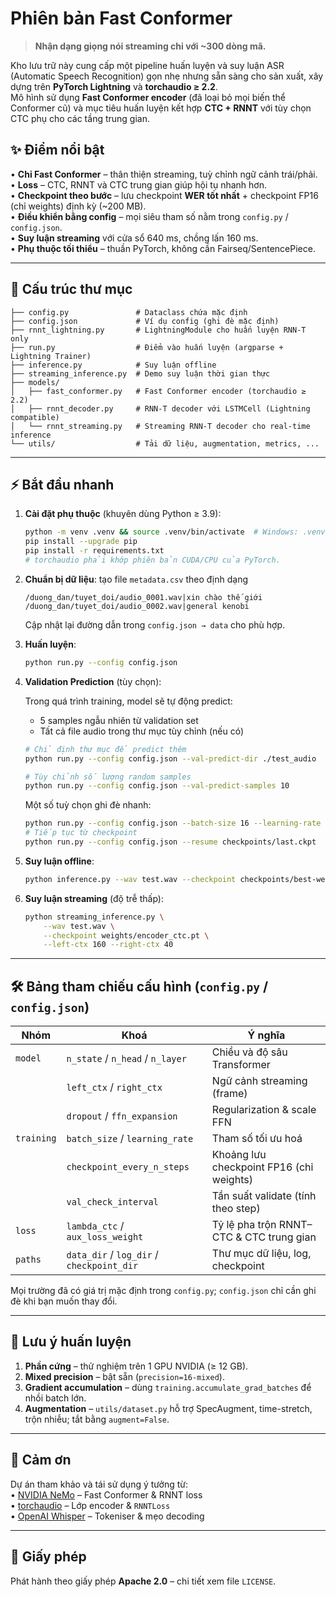 # Phiên bản Fast Conformer

> **Nhận dạng giọng nói streaming chỉ với ~300 dòng mã.**

Kho lưu trữ này cung cấp một pipeline huấn luyện và suy luận ASR (Automatic Speech Recognition) gọn nhẹ nhưng sẵn sàng cho sản xuất, xây dựng trên **PyTorch Lightning** và **torchaudio ≥ 2.2**.  
Mô hình sử dụng **Fast Conformer encoder** (đã loại bỏ mọi biến thể Conformer cũ) và mục tiêu huấn luyện kết hợp **CTC + RNNT** với tùy chọn CTC phụ cho các tầng trung gian.

## ✨ Điểm nổi bật

• **Chỉ Fast Conformer** – thân thiện streaming, tuỳ chỉnh ngữ cảnh trái/phải.  
• **Loss** – CTC, RNNT và CTC trung gian giúp hội tụ nhanh hơn.  
• **Checkpoint theo bước** – lưu checkpoint **WER tốt nhất** + checkpoint FP16 (chỉ weights) định kỳ (~200 MB).  
• **Điều khiển bằng config** – mọi siêu tham số nằm trong `config.py` / `config.json`.  
• **Suy luận streaming** với cửa sổ 640 ms, chồng lấn 160 ms.  
• **Phụ thuộc tối thiểu** – thuần PyTorch, không cần Fairseq/SentencePiece.

---

## 📂 Cấu trúc thư mục

```text
├── config.py               # Dataclass chứa mặc định
├── config.json             # Ví dụ config (ghi đè mặc định)
├── rnnt_lightning.py       # LightningModule cho huấn luyện RNN-T only
├── run.py                  # Điểm vào huấn luyện (argparse + Lightning Trainer)
├── inference.py            # Suy luận offline
├── streaming_inference.py  # Demo suy luận thời gian thực
├── models/
│   ├── fast_conformer.py   # Fast Conformer encoder (torchaudio ≥ 2.2)
│   ├── rnnt_decoder.py     # RNN-T decoder với LSTMCell (Lightning compatible)
│   └── rnnt_streaming.py   # Streaming RNN-T decoder cho real-time inference
└── utils/                  # Tải dữ liệu, augmentation, metrics, ...
```

---

## ⚡ Bắt đầu nhanh

1. **Cài đặt phụ thuộc** (khuyên dùng Python ≥ 3.9):

   ```bash
   python -m venv .venv && source .venv/bin/activate  # Windows: .venv\Scripts\activate
   pip install --upgrade pip
   pip install -r requirements.txt
   # torchaudio phải khớp phiên bản CUDA/CPU của PyTorch.
   ```

2. **Chuẩn bị dữ liệu**: tạo file `metadata.csv` theo định dạng

   ```text
   /duong_dan/tuyet_doi/audio_0001.wav|xin chào thế giới
   /duong_dan/tuyet_doi/audio_0002.wav|general kenobi
   ```

   Cập nhật lại đường dẫn trong `config.json → data` cho phù hợp.

3. **Huấn luyện**:

   ```bash
   python run.py --config config.json
   ```

4. **Validation Prediction** (tùy chọn):

   Trong quá trình training, model sẽ tự động predict:
   - 5 samples ngẫu nhiên từ validation set
   - Tất cả file audio trong thư mục tùy chỉnh (nếu có)

   ```bash
   # Chỉ định thư mục để predict thêm
   python run.py --config config.json --val-predict-dir ./test_audio

   # Tùy chỉnh số lượng random samples
   python run.py --config config.json --val-predict-samples 10
   ```

   Một số tuỳ chọn ghi đè nhanh:

   ```bash
   python run.py --config config.json --batch-size 16 --learning-rate 2e-4
   # Tiếp tục từ checkpoint
   python run.py --config config.json --resume checkpoints/last.ckpt
   ```

4. **Suy luận offline**:

   ```bash
   python inference.py --wav test.wav --checkpoint checkpoints/best-wer.ckpt
   ```

5. **Suy luận streaming** (độ trễ thấp):

   ```bash
   python streaming_inference.py \
       --wav test.wav \
       --checkpoint weights/encoder_ctc.pt \
       --left-ctx 160 --right-ctx 40
   ```

---

## 🛠️ Bảng tham chiếu cấu hình (`config.py` / `config.json`)

| Nhóm         | Khoá                          | Ý nghĩa                                            |
|--------------|------------------------------|----------------------------------------------------|
| `model`      | `n_state` / `n_head` / `n_layer` | Chiều và độ sâu Transformer                       |
|              | `left_ctx` / `right_ctx`     | Ngữ cảnh streaming (frame)                         |
|              | `dropout` / `ffn_expansion`  | Regularization & scale FFN                         |
| `training`   | `batch_size` / `learning_rate` | Tham số tối ưu hoá                                |
|              | `checkpoint_every_n_steps`   | Khoảng lưu checkpoint FP16 (chỉ weights)           |
|              | `val_check_interval`         | Tần suất validate (tính theo step)                 |
| `loss`       | `lambda_ctc` / `aux_loss_weight` | Tỷ lệ pha trộn RNNT–CTC & CTC trung gian        |
| `paths`      | `data_dir` / `log_dir` / `checkpoint_dir` | Thư mục dữ liệu, log, checkpoint      |

Mọi trường đã có giá trị mặc định trong `config.py`; `config.json` chỉ cần ghi đè khi bạn muốn thay đổi.

---

## 📝 Lưu ý huấn luyện

1. **Phần cứng** – thử nghiệm trên 1 GPU NVIDIA (≥ 12 GB).  
2. **Mixed precision** – bật sẵn (`precision=16-mixed`).  
3. **Gradient accumulation** – dùng `training.accumulate_grad_batches` để nhồi batch lớn.  
4. **Augmentation** – `utils/dataset.py` hỗ trợ SpecAugment, time-stretch, trộn nhiễu; tắt bằng `augment=False`.

---

## 🤝 Cảm ơn

Dự án tham khảo và tái sử dụng ý tưởng từ:  
• [NVIDIA NeMo](https://github.com/NVIDIA/NeMo) – Fast Conformer & RNNT loss  
• [torchaudio](https://github.com/pytorch/audio) – Lớp encoder & `RNNTLoss`  
• [OpenAI Whisper](https://github.com/openai/whisper) – Tokeniser & mẹo decoding

---

## 📄 Giấy phép

Phát hành theo giấy phép **Apache 2.0** – chi tiết xem file `LICENSE`.
